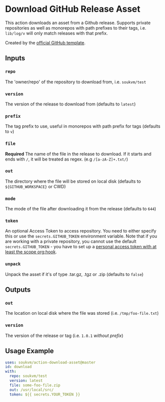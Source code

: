 # Download GitHub Release Asset

This action downloads an asset from a Github release. Supports private repositories as well as monorepos with path prefixes to their tags, i.e. `lib/log/v` will only match releases with that prefix.

Created by the [official GitHub template](https://github.com/actions/typescript-action).

## Inputs

### `repo`

The 'owner/repo' of the repository to download from, i.e. `soukvm/test`

### `version`

The version of the release to download from (defaults to `latest`)

### `prefix`

The tag prefix to use, useful in monorepos with path prefix for tags (defaults to `v`)

### `file`

**Required** The name of the file in the release to download. If it starts and ends with `/`, it will be treated as regex. (e.g `/[a-zA-Z]+.txt/`)

### `out`

The directory where the file will be stored on local disk (defaults to `${GITHUB_WORKSPACE}` or CWD)

### `mode`

The mode of the file after downloading it from the release (defaults to `644`)

### `token`
An optional Access Token to access repository. You need to either specify this or use the ``secrets.GITHUB_TOKEN`` environment variable. Note that if you are working with a private repository, you cannot use the default ``secrets.GITHUB_TOKEN`` - you have to set up a [personal access token with at least the scope org:hook](https://github.com/dsaltares/fetch-gh-release-asset/issues/10#issuecomment-668665447).

### `unpack`

Unpack the asset if it's of type .tar.gz, .tgz or .zip (defaults to `false`)

## Outputs

### `out`

The location on local disk where the file was stored (i.e. `/tmp/foo-file.txt`)

### `version`

The version of the release or tag (i.e. `1.0.1` *without prefix*)

## Usage Example

```yaml
uses: soukvm/action-download-asset@master
id: download
with:
  repo: soukvm/test
  version: latest
  file: some-foo-file.zip
  out: /usr/local/src/
  token: ${{ secrets.YOUR_TOKEN }}
```

